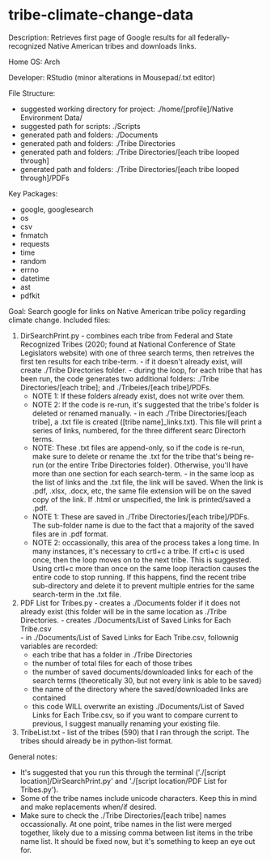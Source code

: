 # tribe-climate-change-data

Description: Retrieves first page of Google results for all federally-recognized Native American tribes and downloads links. 

Home OS: Arch 

Developer: RStudio (minor alterations in Mousepad/.txt editor) 

File Structure: 
  - suggested working directory for project: ./home/[profile]/Native Environment Data/
  - suggested path for scripts: ./Scripts
  - generated path and folders: ./Documents
  - generated path and folders: ./Tribe Directories
  - generated path and folders: ./Tribe Directories/[each tribe looped through] 
  - generated path and folders: ./Tribe Directories/[each tribe looped through]/PDFs 
  
Key Packages:  
  - google, googlesearch 
  - os 
  - csv
  - fnmatch 
  - requests 
  - time 
  - random
  - errno 
  - datetime 
  - ast 
  - pdfkit 
  
Goal: Search google for links on Native American tribe policy regarding climate change. 
Included files: 
  1) DirSearchPrint.py
    - combines each tribe from Federal and State Recognized Tribes (2020; found at National Conference of State Legislators website) with one of three search terms, then retreives the first ten results for each tribe-term. 
    - if it doesn't already exist, will create  ./Tribe Directories folder. 
    - during the loop, for each tribe that has been run, the code generates two additional folders: ./Tribe Directories/[each tribe]; and ./Tribeies/[each tribe]/PDFs. 
        * NOTE 1: If these folders already exist, does not write over them. 
        * NOTE 2: If the code is re-run, it's suggested that the tribe's folder is deleted or renamed manually.
    - in each ./Tribe Directories/[each tribe], a .txt file is created ([tribe name]_links.txt). This file will print a series of links, numbered, for the three different searc Directorh terms. 
        * NOTE: These .txt files are append-only, so if the code is re-run, make sure to delete or rename the .txt for the tribe that's being re-run (or the entire Tribe Directories folder). Otherwise, you'll have more than one section for each search-term.
    - in the same loop as the list of links and the .txt file, the link will be saved. When the link is .pdf, .xlsx, .docx, etc, the same file extension will be on the saved copy of the link. If .html or unspecified, the link is printed/saved a .pdf. 
        * NOTE 1: These are saved in ./Tribe Directories/[each tribe]/PDFs. The sub-folder name is due to the fact that a majority of the saved files are in .pdf format. 
        * NOTE 2: occassionally, this area of the process takes a long time. In many instances, it's necessary to crtl+c a tribe. If crtl+c is used once, then the loop moves on to the next tribe. This is suggested. Using crtl+c more than once on the same loop iteraction causes the entire code to stop running. If this happens, find the recent tribe sub-directory and delete it to prevent multiple entries for the same search-term in the .txt file. 
  2) PDF List for Tribes.py
    - creates a ./Documents folder if it does not already exist (this folder will be in the same location as ./Tribe Directories. 
    - creates ./Documents/List of Saved Links for Each Tribe.csv  
    - in ./Documents/List of Saved Links for Each Tribe.csv, follownig variables are recorded: 
      * each tribe that has a folder in ./Tribe Directories
      * the number of total files for each of those tribes 
      * the number of saved documents/downloaded links for each of the search terms (theoretically 30, but not every link is able to be saved) 
      * the name of the directory where the saved/downloaded links are contained
     - this code WILL overwrite an existing ./Documents/List of Saved Links for Each Tribe.csv, so if you want to compare current to previous, I suggest manually renaming your existing file. 
  3) TribeList.txt
    - list of the tribes (590) that I ran through the script. The tribes should already be in python-list format.  
        
General notes: 
  - It's suggested that you run this through the terminal ('./[script location]/DirSearchPrint.py' and './[script location/PDF List for Tribes.py'). 
  - Some of the tribe names include unicode characters. Keep this in mind and make replacements when/if desired. 
  - Make sure to check the ./Tribe Directories/[each tribe] names occassionally. At one point, tribe names in the list were merged together, likely due to a missing comma between list items in the tribe name list. It should be fixed now, but it's something to keep an eye out for. 
<!--  - Rather than deleting tribe sub-folders when I rerun a tribe, I rename folders--example, ./Tribe Directories  ./Tribe Direcotires_Feb when I rerun all the tribes in March, etc. I tend to zip the old folders to save space. --> 
 
